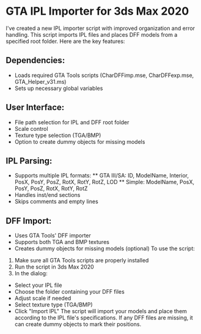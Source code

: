 # GTA IPL Importer for 3ds Max 2020

I've created a new IPL importer script with improved organization and error handling. This script imports IPL files and places DFF models from a specified root folder.
Here are the key features:

## Dependencies:
* Loads required GTA Tools scripts (CharDFFimp.mse, CharDFFexp.mse, GTA_Helper_v31.ms)
* Sets up necessary global variables
## User Interface:
* File path selection for IPL and DFF root folder
* Scale control
* Texture type selection (TGA/BMP)
* Option to create dummy objects for missing models
## IPL Parsing:
* Supports multiple IPL formats:
** GTA III/SA: ID, ModelName, Interior, PosX, PosY, PosZ, RotX, RotY, RotZ, LOD
** Simple: ModelName, PosX, PosY, PosZ, RotX, RotY, RotZ
* Handles inst/end sections
* Skips comments and empty lines
## DFF Import:
* Uses GTA Tools' DFF importer
* Supports both TGA and BMP textures
* Creates dummy objects for missing models (optional)
To use the script:

1. Make sure all GTA Tools scripts are properly installed
2. Run the script in 3ds Max 2020
3. In the dialog:
* Select your IPL file
* Choose the folder containing your DFF files
* Adjust scale if needed
* Select texture type (TGA/BMP)
* Click "Import IPL"
The script will import your models and place them according to the IPL file's specifications. If any DFF files are missing, it can create dummy objects to mark their positions.
